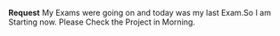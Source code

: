 **Request**
My Exams were going on and today was my last Exam.So I am Starting now.
Please Check the Project in Morning.
